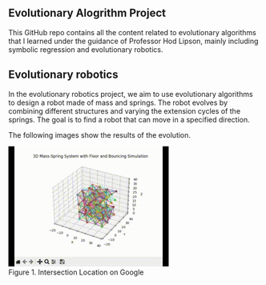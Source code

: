 ## Evolutionary Alogrithm Project

This GitHub repo contains all the content related to evolutionary algorithms that I learned under the guidance of Professor Hod Lipson, mainly including symbolic regression and evolutionary robotics.

## Evolutionary robotics
In the evolutionary robotics project, we aim to use evolutionary algorithms to design a robot made of mass and springs. The robot evolves by combining different structures and varying the extension cycles of the springs. The goal is to find a robot that can move in a specified direction.

The following images show the results of the evolution.

![Image](https://github.com/Luohongsuyu/Evolutionary-Alogrithm-Project/blob/main/Image/GIF1.gif)<br>
Figure 1. Intersection Location on Google<br>




